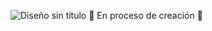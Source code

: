 ![Diseño sin título](https://github.com/user-attachments/assets/57de3570-e00a-455c-bf55-a43c00ae4046)
:construction: En proceso de creación :construction:
